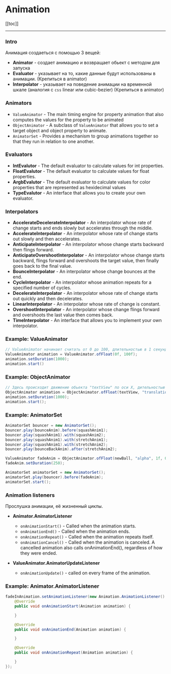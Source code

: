 # Animation

[[toc]]

--- 

### Intro 
Анимация создаеться с помощью 3 вещей:
* **Animator** - создает анимацию и возвращает обьект с методом для запуска
* **Evaluator** - указывает на то, какие данные будут использованы в анимации. (Крепиться в animator)
* **Interpolator** - указывает на поведение анимации на временной шкале (аналогия с `css` linear или cubic-bezier) (Крепиться в animator)


### Animators
* `ValueAnimator` - The main timing engine for property animation that also computes the values for the property to be animated
* `ObjectAnimator` - A subclass of `ValueAnimator` that allows you to set a target object and object property to animate.
* `AnimatorSet` - Provides a mechanism to group animations together so that they run in relation to one another.

### Evaluators 

* **IntEvalutor** - The default evaluator to calculate values for int properties.
* **FloatEvalutor** - The default evaluator to calculate values for float properties.
* **ArgbEvalutor** - The default evaluator to calculate values for color properties that are represented as hexidecimal values
* **TypeEvalutor** - An interface that allows you to create your own evaluator.

### Interpolators
* **AccelerateDecelerateInterpolator** - An interpolator whose rate of change starts and ends slowly but accelerates through the middle.
* **AccelerateInterpolator** -	An interpolator whose rate of change starts out slowly and then accelerates.
* **AnticipateInterpolator** - 	An interpolator whose change starts backward then flings forward.
* **AnticipateOvershootInterpolator** -	An interpolator whose change starts backward, flings forward and overshoots the target value, then finally goes back to the final value.
* **BounceInterpolator** - An interpolator whose change bounces at the end.
* **CycleInterpolator** - An interpolator whose animation repeats for a specified number of cycles.
* **DecelerateInterpolator** - 	An interpolator whose rate of change starts out quickly and then decelerates.
* **LinearInterpolator** -	An interpolator whose rate of change is constant.
* **OvershootInterpolator** -	An interpolator whose change flings forward and overshoots the last value then comes back.
* **TimeInterpolator** -	An interface that allows you to implement your own interpolator.

### Example: ValueAnimator
```java
// ValueAnimator начинает считать от 0 до 100, длительностью в 1 секунду(или 1000 ms)
ValueAnimator animation = ValueAnimator.ofFloat(0f, 100f);
animation.setDuration(1000);
animation.start()
``` 

### Example: ObjectAnimator
```java
// Здесь происходит движение обьекта "textView" по оси X, дительностью 1 секунда
ObjectAnimator animation = ObjectAnimator.ofFloat(textView, "translationX", 100f);
animation.setDuration(1000);
animation.start();
``` 

### Example: AnimatorSet
```java
AnimatorSet bouncer = new AnimatorSet();
bouncer.play(bounceAnim).before(squashAnim1);
bouncer.play(squashAnim1).with(squashAnim2);
bouncer.play(squashAnim1).with(stretchAnim1);
bouncer.play(squashAnim1).with(stretchAnim2);
bouncer.play(bounceBackAnim).after(stretchAnim2);

ValueAnimator fadeAnim = ObjectAnimator.ofFloat(newBall, "alpha", 1f, 0f);
fadeAnim.setDuration(250);

AnimatorSet animatorSet = new AnimatorSet();
animatorSet.play(bouncer).before(fadeAnim);
animatorSet.start();
```

### Animation listeners 

Прослушка анимации, её жизненный циклы.

* **Animator.AnimatorListener**
  + `onAnimationStart()` - Called when the animation starts.
  + `onAnimationEnd()` - Called when the animation ends.
  + `onAnimationRepeat()` - Called when the animation repeats itself.
  + `onAnimationCancel()` - Called when the animation is canceled. A cancelled animation also calls onAnimationEnd(), regardless of how they were ended.

* **ValueAnimator.AnimatorUpdateListener**
  + `onAnimationUpdate()` - called on every frame of the animation.


### Example: Animator.AnimatorListener
```java
fadeInAnimation.setAnimationListener(new Animation.AnimationListener() {
    @Override
    public void onAnimationStart(Animation animation) {

    }

    @Override
    public void onAnimationEnd(Animation animation) {

    }

    @Override
    public void onAnimationRepeat(Animation animation) {

    }
});
```